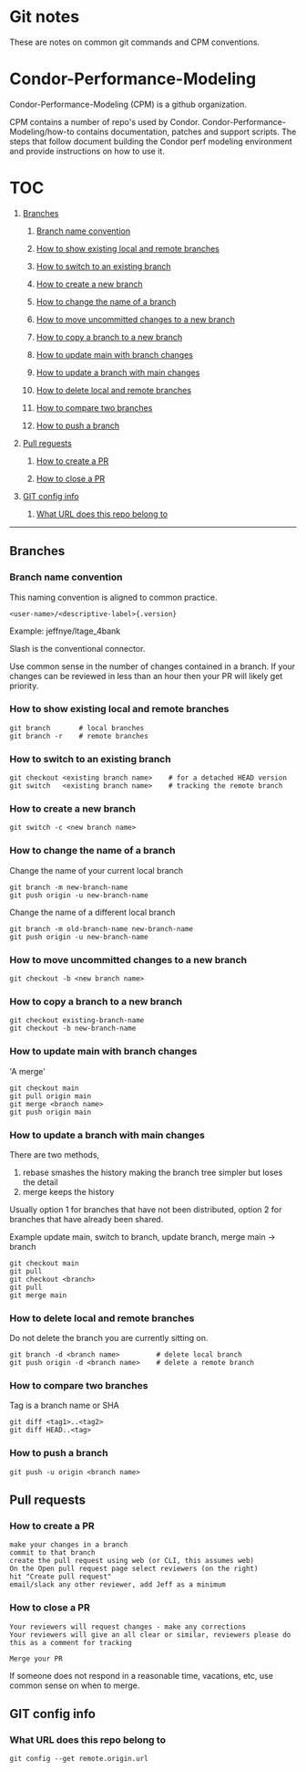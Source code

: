 # Git notes 

These are notes on common git commands and CPM conventions.

# Condor-Performance-Modeling

Condor-Performance-Modeling (CPM) is a github organization. 

CPM contains a number of repo's used by Condor. 
Condor-Performance-Modeling/how-to contains documentation, patches and 
support scripts. The steps that follow document building the Condor 
perf modeling environment and provide instructions on how to use it.

# TOC
1. [Branches](#branches)

    1. [Branch name convention](#branch-name-convention)

    1. [How to show existing local and remote branches](#how-to-show-existing-local-and-remote-branches)

    1. [How to switch to an existing branch](#how-to-switch-to-an-existing-branch)

    1. [How to create a new branch](#how-to-create-a-new-branch)

    1. [How to change the name of a branch](#how-to-change-the-name-of-a-branch)

    1. [How to move uncommitted changes to a new branch](#how-to-move-uncommitted-changes-to-a-new-branch)

    1. [How to copy a branch to a new branch](#how-to-copy-a-branch-to-a-new-branch)

    1. [How to update main with branch changes](#how-to-update-main-with-branch-changes)

    1. [How to update a branch with main changes](#how-to-update-a-branch-with-main-changes)

    1. [How to delete local and remote branches](#how-to-delete-local-and-remote-branches)

    1. [How to compare two branches](#how-to-compare-two-branches)

    1. [How to push a branch](#how-to-push-a-branch)


1. [Pull reguests](#pull-requests)

    1. [How to create a PR](#how-to-create-a-pr)

    1. [How to close a PR](#how-to-close-a-pr)

1. [GIT config info](#git-config-info)

    1. [What URL does this repo belong to](#what-url-does-this-repo-belong-to)

------------------------------------------------------------------
## Branches

### Branch name convention

This naming convention is aligned to common practice. 

```
<user-name>/<descriptive-label>{.version}
```

Example: jeffnye/ltage_4bank

Slash is the conventional connector.

Use common sense in the number of changes contained in a branch. 
If your changes can be reviewed in less than an hour then your
PR will likely get priority.

### How to show existing local and remote branches
```
git branch       # local branches
git branch -r    # remote branches
```

### How to switch to an existing branch
```
git checkout <existing branch name>    # for a detached HEAD version
git switch   <existing branch name>    # tracking the remote branch
```

### How to create a new branch
```
git switch -c <new branch name>
```

### How to change the name of a branch
Change the name of your current local branch
```
git branch -m new-branch-name
git push origin -u new-branch-name
```
Change the name of a different local branch
```
git branch -m old-branch-name new-branch-name
git push origin -u new-branch-name
```

### How to move uncommitted changes to a new branch
```
git checkout -b <new branch name>
```

### How to copy a branch to a new branch
```
git checkout existing-branch-name
git checkout -b new-branch-name
```

### How to update main with branch changes
'A merge'
```
git checkout main
git pull origin main
git merge <branch name>
git push origin main
```

### How to update a branch with main changes
There are two methods, 
  1. rebase smashes the history making the branch tree simpler
    but loses the detail
  1. merge keeps the history

Usually option 1 for branches that have not been distributed, option 2 for 
branches that have already been shared.

Example update main, switch to branch, update branch, merge main -> branch

```
git checkout main
git pull
git checkout <branch>
git pull
git merge main
```

### How to delete local and remote branches
Do not delete the branch you are currently sitting on.
```
git branch -d <branch name>         # delete local branch
git push origin -d <branch name>    # delete a remote branch
```

### How to compare two branches
Tag is a branch name or SHA
```
git diff <tag1>..<tag2>
git diff HEAD..<tag>
```

### How to push a branch
```
git push -u origin <branch name>
```

## Pull requests

### How to create a PR
```
make your changes in a branch
commit to that branch
create the pull request using web (or CLI, this assumes web)
On the Open pull request page select reviewers (on the right)
hit "Create pull request"
email/slack any other reviewer, add Jeff as a minimum
```

### How to close a PR
```
Your reviewers will request changes - make any corrections
Your reviewers will give an all clear or similar, reviewers please do this as a comment for tracking

Merge your PR
```
If someone does not respond in a reasonable time, vacations, etc, use common sense on when to merge.


## GIT config info

### What URL does this repo belong to
```
git config --get remote.origin.url
```
